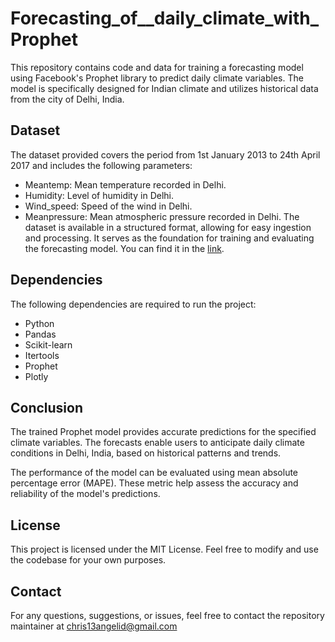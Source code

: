 # Forecasting_of__daily_climate_with_Prophet
This repository contains code and data for training a forecasting model using Facebook's Prophet library to predict daily climate variables. The model is specifically designed for Indian climate and utilizes historical data from the city of Delhi, India.
## Dataset
The dataset provided covers the period from 1st January 2013 to 24th April 2017 and includes the following parameters:

- Meantemp: Mean temperature recorded in Delhi.
- Humidity: Level of humidity in Delhi.
- Wind_speed: Speed of the wind in Delhi.
- Meanpressure: Mean atmospheric pressure recorded in Delhi.
The dataset is available in a structured format, allowing for easy ingestion and processing. It serves as the foundation for training and evaluating the forecasting model. You can find it in the [link](https://www.kaggle.com/datasets/sumanthvrao/daily-climate-time-series-data?datasetId=312121&searchQuery=prophet).

##  Dependencies
The following dependencies are required to run the project:

- Python
- Pandas
- Scikit-learn
- Itertools
- Prophet
- Plotly

## Conclusion
The trained Prophet model provides accurate predictions for the specified climate variables. The forecasts enable users to anticipate daily climate conditions in Delhi, India, based on historical patterns and trends.

The performance of the model can be evaluated using  mean absolute percentage error (MAPE). These metric help assess the accuracy and reliability of the model's predictions.

## License
This project is licensed under the MIT License. Feel free to modify and use the codebase for your own purposes.

## Contact
For any questions, suggestions, or issues, feel free to contact the repository maintainer at chris13angelid@gmail.com
